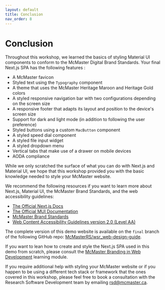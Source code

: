```yaml
---
layout: default
title: Conclusion
nav_order: 8
---
```


# Conclusion

Throughout this workshop, we learned the basics of styling Material UI components to conform to the McMaster Digital Brand Standards. Your final Next.js SPA has the following features :
- A McMaster favicon
- Styled text using the `Typography` component
- A theme that uses the McMaster Heritage Maroon and Heritage Gold colors
- A styled responsive navigation bar with two configurations depending on the screen size
- A responsive footer that adapts its layout and position to the device's screen size
- Support for dark and light mode (in addition to following the user preference)
- Styled buttons using a custom `MacButton` component
- A styled speed dial component
- A styled file input widget
- A styled dropdown menu
- Vertical tabs that make use of a drawer on mobile devices
- AODA compliance

While we only scratched the surface of what you can do with Next.js and Material UI, we hope that this workshop provided you with the basic knowledge needed to style your McMaster website. 

We recommend the following resources if you want to learn more about Next.js, Material UI, the McMaster Brand Standards, and the web accessibility guidelines:
- [The Official Next.js Docs](https://nextjs.org/docs)
- [The Official MUI Documentation](https://mui.com/material-ui/getting-started/overview/)
- [McMaster Brand Standards](https://brand.mcmaster.ca/)
- [Web Content Accessibility Guidelines version 2.0 (Level AA)](https://www.w3.org/WAI/WCAG21/quickref/)

The complete version of this demo website is available on the `final` branch of the following GitHub repo: [McMasterRS/wsr_web-design-guide](https://github.com/McMasterRS/wsr_web-design-guide).

If you want to lean how to create and style the Next.js SPA used in this demo from scratch, please consult the [McMaster Branding in Web Development](https://mcmasterrs.github.io/lm_mac-branding) learning module. 

If you require additional help with styling your McMaster website or if you happen to be using a different tech stack or framework that the ones covered in this workshop, please feel free to book a consultation with the Research Software Development team by emailing [rsd@mcmaster.ca](mailto:rsd@mcmaster.ca).